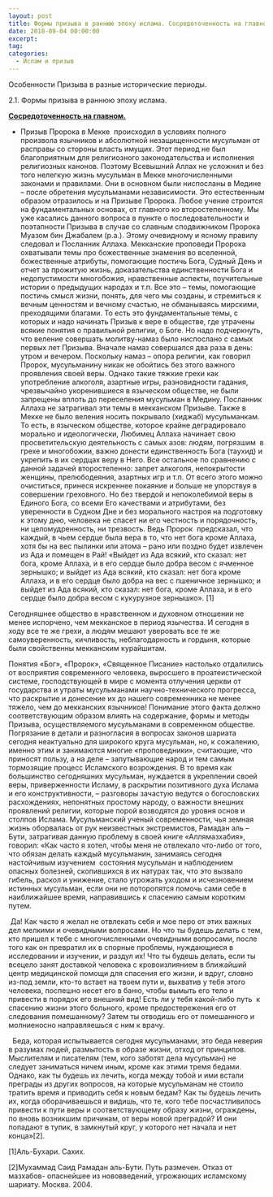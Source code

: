 ```yaml
---
layout: post
title: Формы призыва в раннюю эпоху ислама. Сосредоточенность на главном.
date: 2018-09-04 00:00:00
excerpt:
tag:
categories:
  - Ислам и призыв
---
```


Особенности Призыва в разные исторические периоды.

2.1. Формы призыва в раннюю эпоху ислама.

<u><strong>Сосредоточенность на главном.</strong></u>

* Призыв Пророка в Мекке  происходил в условиях полного произвола язычников и абсолютной незащищенности мусульман от расправы со стороны власть имущих. Этот период не был благоприятным для религиозного законодательства и исполнения религиозных канонов. Поэтому Всевышний Аллах не усложнил и без того нелегкую жизнь мусульман в Мекке многочисленными законами и правилами. Они в основном были ниспосланы в Медине – после обретения мусульманами независимости. Это естественным образом отразилось и на Призыве Пророка. Любое учение строится на фундаментальных основах, от главного ко второстепенному. Мы уже касались данного вопроса в пункте о последовательности и поэтапности Призыва в случае со славным сподвижником Пророка Муазом бин Джабалем (р.а.). Этому очевидному и ясному правилу следовал и Посланник Аллаха. Мекканские проповеди Пророка охватывали темы про божественные знамения во вселенной, божественные атрибуты, помогающие постичь Бога, Судный День и отчет за прожитую жизнь, доказательства единственности Бога и недопустимости многобожия, нравственные аспекты, поучительные истории о предыдущих народах и т.п. Все это – темы, помогающие постичь смысл жизни, понять, для чего мы созданы, и стремиться к вечным ценностям и вечному счастью, не обманываясь мирскими, преходящими благами. То есть это фундаментальные темы, с которых и надо начинать Призыв к вере в обществе, где утрачены всякие понятия о правильной религии, о Боге. Но надо подчеркнуть, что веление совершать молитву-намаз было ниспослано с самых первых лет Призыва. Вначале намаз совершался два раза в день: утром и вечером. Поскольку намаз – опора религии, как говорил Пророк, мусульманину никак не обойтись без этого важного проявления своей веры. Однако такие тяжкие грехи как употребление алкоголя, азартные игры, разновидности гадания, чрезвычайно укоренившиеся в языческом обществе, не были запрещены вплоть до переселения мусульман в Медину. Посланник Аллаха не затрагивал эти темы в мекканском Призыве. Также в Мекке не было веления носить покрывало (хиджаб) мусульманкам. То есть, в языческом обществе, которое крайне деградировало морально и идеологически, Любимец Аллаха начинает свою просветительскую деятельность с самых азов: людям, погрязшим  в грехе и многобожии, важно донести единственность Бога (таухид) и укрепить в их сердцах веру в Него. Все остальное по сравнению с данной задачей второстепенно: запрет алкоголя, непокрытости женщины, прелюбодеяния, азартных игр и т.п. От всего этого можно очиститься, принеся искреннее покаяние и больше не упорствуя в совершении греховного. Но без твердой и непоколебимой веры в Единого Бога, со всеми Его качествами и атрибутами, без уверенности в Судном Дне и без морального настроя на подготовку к этому дню, человека не спасет ни его честность и порядочность, ни целомудренность, ни трезвость. Ведь Пророк  предсказал, что каждый, в чьем сердце была вера в то, что нет бога кроме Аллаха,  хотя бы на вес пылинки или атома – рано или поздно будет извлечен из Ада и помещен в Рай! «Выйдет из Ада всякий, кто сказал: нет бога, кроме Аллаха, и в его сердце было добра весом с ячменное зернышко; и выйдет из Ада всякий, кто сказал: нет бога кроме Аллаха, и в его сердце было добра на вес с пшеничное зернышко; и выйдет из Ада всякий, кто сказал: нет бога, кроме Аллаха, и в его сердце было добра весом с кукурузное зернышко». [1]

Сегодняшнее общество в нравственном и духовном отношении не менее испорчено, чем мекканское в период язычества. И сегодня в ходу все те же грехи, а людям мешают уверовать все те же самоуверенность, кичливость, неблагодарность и гордыня, которые были свойственны мекканским курайшитам.

Понятия «Бог», «Пророк», «Священное Писание» настолько отдалились от восприятия современного человека, выросшего в проатеистической системе, господствующей в мире с момента отлучения церкви от государства и утраты мусульманами научно-технического прогресса, что раскрытие и донесение их до нашего современника не менее тяжело, чем до мекканских язычников! Понимание этого факта должно соответствующим образом влиять на содержание, формы и методы Призыва, осуществляемого мусульманами в современном обществе. Погрязание в детали и разногласия в вопросах законов шариата сегодня неактуально для широкого круга мусульман, но, к сожалению, именно этим и занимаются многие «проповедники», считающие, что приносят пользу, а на деле – запутывающие народ и тем самым тормозящие процесс Исламского возрождения. В то время как большинство сегодняшних мусульман, нуждается в укреплении своей веры, приверженности Исламу, в раскрытии позитивного духа Ислама и его конструктивности, – разговоры зачастую ведутся о богословских расхождениях, непонятных простому народу, о важности внешних проявлений религии, которые порой возводятся до уровня основ и столпов Ислама. Мусульманский ученый современности, чья земная жизнь оборвалась от рук неизвестных экстремистов, Рамадан аль – Бути, затрагивая данную проблему в своей книге «Аллямазхабия», говорил: «Как часто я хотел, чтобы меня не отвлекало что-либо от того, что обязан делать каждый мусульманин, занимаясь сегодня настойчивым изучением  состояния мусульман и наблюдением опасных болезней, скопившихся в их натурах так, что это вызвало гибель, раскол и унижение, стало угрожать уходом и исчезновением истинных мусульман, если они не поторопятся помочь сами себе в наиближайшее время, направившись к спасению самым коротким путем.

 Да! Как часто я желал не отвлекать себя и мое перо от этих важных дел мелкими и очевидными вопросами. Но что ты будешь делать с тем, кто пришел к тебе с многочисленными очевидными вопросами, после того как он превратил их в спорные проблемы, нуждающиеся в исследовании и изучении, и раздул их! Что ты будешь делать, если ты всецело занят доставкой человека с кровоизлиянием в ближайший центр медицинской помощи для спасения его жизни, и вдруг, словно из-под земли, кто-то встает на твоем пути и, выхватив у тебя этого человека, поспешно несет его в баню, чтобы вымыть его тело и привести в порядок его внешний вид! Есть ли у тебя какой-либо путь  к спасению жизни этого больного, кроме предостережения его от следования помешанному? Затем ты отводишь его от помешанного и молниеносно направляешься с ним к врачу.

  Беда, которая испытывается сегодня мусульманами, это беда неверия в разумах людей, размытость в образе жизни, отход от принципов. Мыслителям и писателям (тем, кого заботят дела мусульман) не следует заниматься ничем иным, кроме как этими тремя бедами. Однако, как ты будешь их лечить, когда между тобой и ими встали преграды из других вопросов, на которые мусульманам не стоило тратить время и приводить себя к новым бедам? Как ты будешь лечить их, когда оборачиваешься и видишь, что те, кого тебе посчастливилось привести к пути веры и соответствующему образу жизни, ограждены, по вновь возникшим причинам, от веры новой преградой? И они попадают в тупик, в замкнутый круг, у которого нет начала и нет конца»[2].

[1]Аль-Бухари. Сахих.

[2]Мухаммад Саид Рамадан аль-Бути. Путь размечен. Отказ от мазхабов- опаснейшее из нововведений, угрожающих исламскому шариату. Москва. 2004.